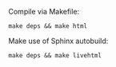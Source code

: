 <!--
SPDX-License-Identifier: CC-BY-SA-4.0
-->

Compile via Makefile:

```
make deps && make html
```

Make use of Sphinx autobuild:

```
make deps && make livehtml
```
